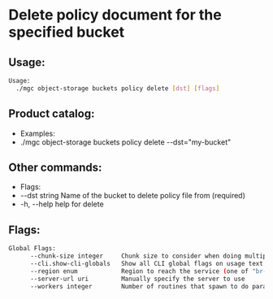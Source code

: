 # Delete policy document for the specified bucket

## Usage:
```bash
Usage:
  ./mgc object-storage buckets policy delete [dst] [flags]
```

## Product catalog:
- Examples:
- ./mgc object-storage buckets policy delete --dst="my-bucket"

## Other commands:
- Flags:
- --dst string   Name of the bucket to delete policy file from (required)
- -h, --help         help for delete

## Flags:
```bash
Global Flags:
      --chunk-size integer     Chunk size to consider when doing multipart requests. Specified in Mb (range: 8 - 5120) (default 8)
      --cli.show-cli-globals   Show all CLI global flags on usage text
      --region enum            Region to reach the service (one of "br-mgl1", "br-ne1" or "br-se1") (default "br-se1")
      --server-url uri         Manually specify the server to use
      --workers integer        Number of routines that spawn to do parallel operations within object_storage (min: 1) (default 5)
```

